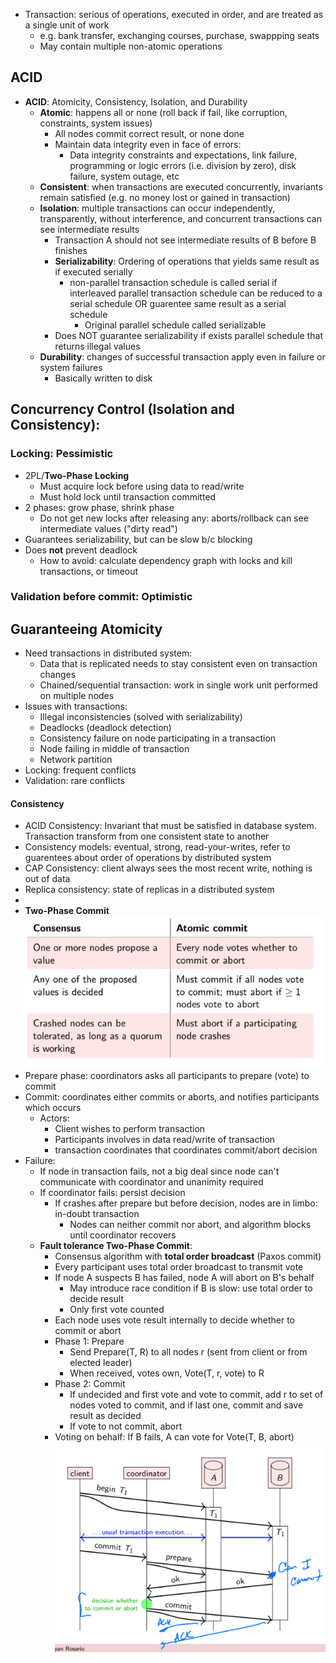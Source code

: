 - Transaction: serious of operations, executed in order, and are treated as a single unit of work
	- e.g. bank transfer, exchanging courses, purchase, swappping seats
	- May contain multiple non-atomic operations
## ACID
- **ACID**: Atomicity, Consistency, Isolation, and Durability
	- **Atomic**: happens all or none (roll back if fail, like corruption, constraints, system issues)
		- All nodes commit correct result, or none done
		- Maintain data integrity even in face of errors:
			- Data integrity constraints and expectations, link failure, programming or logic errors (i.e. division by zero), disk failure, system outage, etc
	- **Consistent**: when transactions are executed concurrently, invariants remain satisfied (e.g. no money lost or gained in transaction)
	- **Isolation**: multiple transactions can occur independently, transparently, without interference, and concurrent transactions can see intermediate results
		- Transaction A should not see intermediate results of B before B finishes
		- **Serializability**: Ordering of operations that yields same result as if executed serially
			- non-parallel transaction schedule is called serial if interleaved parallel transaction schedule can be reduced to a serial schedule OR guarentee same result as a serial schedule
				- Original parallel schedule called serializable
		- Does NOT guarantee serializability if exists parallel schedule that returns illegal values
	- **Durability**: changes of successful transaction apply even in failure or system failures
		- Basically written to disk
## Concurrency Control (Isolation and Consistency):
### Locking: Pessimistic
- 2PL/**Two-Phase Locking**
	- Must acquire lock before using data to read/write
	- Must hold lock until transaction committed
- 2 phases: grow phase, shrink phase
	- Do not get new locks after releasing any: aborts/rollback can see intermediate values ("dirty read")
- Guarantees serializability, but can be slow b/c blocking
- Does **not** prevent deadlock
	- How to avoid: calculate dependency graph with locks and kill transactions, or timeout
### Validation before commit: Optimistic
## Guaranteeing Atomicity
- Need transactions in distributed system:
	- Data that is replicated needs to stay consistent even on transaction changes
	- Chained/sequential transaction: work in single work unit performed on multiple nodes
- Issues with transactions:
	- Illegal inconsistencies (solved with serializability)
	- Deadlocks (deadlock detection)
	- Consistency failure on node participating in a transaction
	- Node failing in middle of transaction
	- Network partition
- Locking: frequent conflicts
- Validation: rare conflicts
#### Consistency
- ACID Consistency: Invariant that must be satisfied in database system. Transaction transform from one consistent state to another
- Consistency models: eventual, strong, read-your-writes, refer to guarentees about order of operations by distributed system
- CAP Consistency: client always sees the most recent write, nothing is out of data
- Replica consistency: state of replicas in a distributed system
-
- **Two-Phase Commit**
![Screenshot 2024-11-25 at 10.35.13 PM.png](../../_resources/Screenshot%202024-11-25%20at%2010.35.13%20PM.png)
- Prepare phase: coordinators asks all participants to prepare (vote) to commit
- Commit: coordinates either commits or aborts, and notifies participants which occurs
	- Actors:
		- Client wishes to perform transaction
		- Participants involves in data read/write of transaction
		- transaction coordinates that coordinates commit/abort decision
- Failure:
	- If node in transaction fails, not a big deal since node can't communicate with coordinator and unanimity required
	- If coordinator fails: persist decision
		- If crashes after prepare but before decision, nodes are in limbo: in-doubt transaction
			- Nodes can neither commit nor abort, and algorithm blocks until coordinator recovers
	- **Fault tolerance Two-Phase Commit**:
		- Consensus algorithm with **total order broadcast** (Paxos commit)
		- Every participant uses total order broadcast to transmit vote
		- If node A suspects B has failed, node A will abort on B's behalf
			- May introduce race condition if B is slow: use total order to decide result
			- Only first vote counted
		- Each node uses vote result internally to decide whether to commit or abort
		- Phase 1: Prepare
			- Send Prepare(T, R) to all nodes r (sent from client or from elected leader)
			- When received, votes own, Vote(T, r, vote) to R
		- Phase 2: Commit
			- If undecided and first vote and vote to commit, add r to set of nodes voted to commit, and if last one, commit and save result as decided
			- If vote to not commit, abort
		- Voting on behalf: If B fails, A can vote for Vote(T, B, abort)
![Screenshot 2024-11-25 at 10.39.40 PM.png](../../_resources/Screenshot%202024-11-25%20at%2010.39.40%20PM.png)

